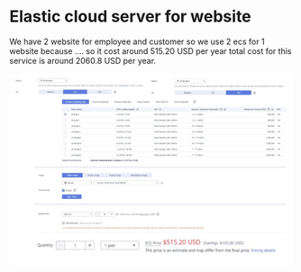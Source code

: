 # Elastic cloud server for website

We have 2 website for employee and customer so we use 2 ecs for 1 website because .... so it cost around 515.20 USD per year total cost for this service is around 2060.8 USD per year.

![](<../../../../.gitbook/assets/image (3) (1).png>)
